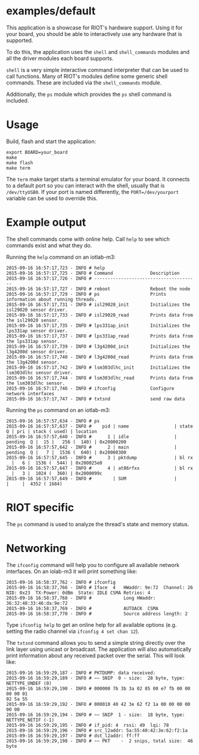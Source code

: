 examples/default
================
This application is a showcase for RIOT's hardware support. Using it
for your board, you should be able to interactively use any hardware
that is supported.

To do this, the application uses the `shell` and `shell_commands`
modules and all the driver modules each board supports.

`shell` is a very simple interactive command interpreter that can be
used to call functions.  Many of RIOT's modules define some generic
shell commands. These are included via the `shell_commands` module.

Additionally, the `ps` module which provides the `ps` shell command is
included.

Usage
=====

Build, flash and start the application:
```
export BOARD=your_board
make
make flash
make term
```

The `term` make target starts a terminal emulator for your board. It
connects to a default port so you can interact with the shell, usually
that is `/dev/ttyUSB0`. If your port is named differently, the
`PORT=/dev/yourport` variable can be used to override this.


Example output
==============

The shell commands come with online help. Call `help` to see which commands
exist and what they do.

Running the `help` command on an iotlab-m3:
```
2015-09-16 16:57:17,723 - INFO # help
2015-09-16 16:57:17,725 - INFO # Command              Description
2015-09-16 16:57:17,726 - INFO # ---------------------------------------
2015-09-16 16:57:17,727 - INFO # reboot               Reboot the node
2015-09-16 16:57:17,729 - INFO # ps                   Prints information about running threads.
2015-09-16 16:57:17,731 - INFO # isl29020_init        Initializes the isl29020 sensor driver.
2015-09-16 16:57:17,733 - INFO # isl29020_read        Prints data from the isl29020 sensor.
2015-09-16 16:57:17,735 - INFO # lps331ap_init        Initializes the lps331ap sensor driver.
2015-09-16 16:57:17,737 - INFO # lps331ap_read        Prints data from the lps331ap sensor.
2015-09-16 16:57:17,739 - INFO # l3g4200d_init        Initializes the l3g4200d sensor driver.
2015-09-16 16:57:17,740 - INFO # l3g4200d_read        Prints data from the l3g4200d sensor.
2015-09-16 16:57:17,742 - INFO # lsm303dlhc_init      Initializes the lsm303dlhc sensor driver.
2015-09-16 16:57:17,744 - INFO # lsm303dlhc_read      Prints data from the lsm303dlhc sensor.
2015-09-16 16:57:17,746 - INFO # ifconfig             Configure network interfaces
2015-09-16 16:57:17,747 - INFO # txtsnd               send raw data
```

Running the `ps` command on an iotlab-m3:

```
2015-09-16 16:57:57,634 - INFO # ps
2015-09-16 16:57:57,637 - INFO #    pid | name                 | state    Q | pri | stack ( used) | location
2015-09-16 16:57:57,640 - INFO #      1 | idle                 | pending  Q |  15 |   256 (  140) | 0x20000200
2015-09-16 16:57:57,642 - INFO #      2 | main                 | pending  Q |   7 |  1536 (  640) | 0x20000300
2015-09-16 16:57:57,645 - INFO #      3 | pktdump              | bl rx    _ |   6 |  1536 (  544) | 0x200025e0
2015-09-16 16:57:57,647 - INFO #      4 | at86rfxx             | bl rx    _ |   3 |  1024 (  360) | 0x2000099c
2015-09-16 16:57:57,649 - INFO #        | SUM                  |            |     |  4352 ( 1684)
```

RIOT specific
=============

The `ps` command is used to analyze the thread's state and memory
status.


Networking
==========

The `ifconfig` command will help you to configure all available network
interfaces. On an iolab-m3 it will print something like:
```
2015-09-16 16:58:37,762 - INFO # ifconfig
2015-09-16 16:58:37,766 - INFO # Iface  4   HWaddr: 9e:72  Channel: 26  NID: 0x23  TX-Power: 0dBm  State: IDLE CSMA Retries: 4
2015-09-16 16:58:37,768 - INFO #            Long HWaddr: 36:32:48:33:46:da:9e:72
2015-09-16 16:58:37,769 - INFO #            AUTOACK  CSMA
2015-09-16 16:58:37,770 - INFO #            Source address length: 2
```

Type `ifconfig help` to get an online help for all available options (e.g.
setting the radio channel via `ifconfig 4 set chan 12`).

The `txtsnd` command allows you to send a simple string directly over the link
layer using unicast or broadcast. The application will also automatically print
information about any received packet over the serial. This will look like:
```
2015-09-16 16:59:29,187 - INFO # PKTDUMP: data received:
2015-09-16 16:59:29,189 - INFO # ~~ SNIP  0 - size:  28 byte, type:
NETTYPE_UNDEF (0)
2015-09-16 16:59:29,190 - INFO # 000000 7b 3b 3a 02 85 00 e7 fb 00 00 00 00 01
02 5a 55
2015-09-16 16:59:29,192 - INFO # 000010 40 42 3e 62 f2 1a 00 00 00 00 00 00
2015-09-16 16:59:29,194 - INFO # ~~ SNIP  1 - size:  18 byte, type:
NETTYPE_NETIF (-1)
2015-09-16 16:59:29,195 - INFO # if_pid: 4  rssi: 49  lqi: 78
2015-09-16 16:59:29,196 - INFO # src_l2addr: 5a:55:40:42:3e:62:f2:1a
2015-09-16 16:59:29,197 - INFO # dst_l2addr: ff:ff
2015-09-16 16:59:29,198 - INFO # ~~ PKT    -  2 snips, total size:  46 byte
```
